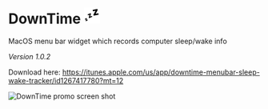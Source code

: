 # DownTime ![DownTime logo](https://raw.githubusercontent.com/JonahU/DownTime/master/MenuWidget/MenuWidget/Assets.xcassets/statusIcon.imageset/statusIcon2x.png)

MacOS menu bar widget which records computer sleep/wake info

*Version 1.0.2*

Download here: https://itunes.apple.com/us/app/downtime-menubar-sleep-wake-tracker/id1267417780?mt=12

![DownTime promo screen shot](http://www.jonahusadi.com/images/downtime-promoimage.png)
